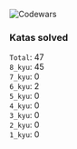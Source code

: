 ![Codewars](https://www.codewars.com/users/PheRum/badges/large)

### Katas solved

`Total`: 47 \
`8_kyu`: 45 \
`7_kyu`: 0 \
`6_kyu`: 2 \
`5_kyu`: 0 \
`4_kyu`: 0 \
`3_kyu`: 0 \
`2_kyu`: 0 \
`1_kyu`: 0
